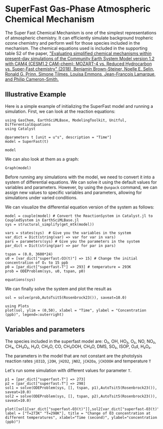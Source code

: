 # SuperFast Gas-Phase Atmospheric Chemical Mechanism

The Super Fast Chemical Mechanism is one of the simplest representations of atmospheric chemistry. It can efficiently simulate background tropheric ozone chemistry and perform well for those species included in the mechanism. The chemical equations used is included in the supporting table S2 of the paper,
["Evaluating simplified chemical mechanisms within present-day simulations of the Community Earth System Model version 1.2 with CAM4 (CESM1.2 CAM-chem):
MOZART-4 vs. Reduced Hydrocarbon vs. Super-Fast chemistry" (2018), Benjamin Brown-Steiner, Noelle E. Selin, Ronald G. Prinn, Simone Tilmes, Louisa Emmons, Jean-François Lamarque, and Philip Cameron-Smith.](https://gmd.copernicus.org/articles/11/4155/2018/)


## Illustrative Example
Here is a simple example of initializing the SuperFast model and running a simulation.
First, we can look at the reaction equations:

```@example 1
using GasChem, EarthSciMLBase, ModelingToolkit, Unitful, DifferentialEquations
using Catalyst

@parameters t [unit = u"s", description = "Time"]
model = SuperFast(t)

model
```

We can also look at them as a graph:

```@example 1
Graph(model)
```


Before running any simulations with the model, we need to convert it into a system of differential equations. We can solve it using the default values for variables and parameters. However, by using the ```@unpack``` command, we can assign new values to specific variables and parameters, allowing for simulations under varied conditions.

We can visualize the differential equation version of the system as follows:
```@example 1
model = couple(model) # Convert the ReactionSystem in Catalyst.jl to CoupledSystem in EarthSciMLBase.jl
sys = structural_simplify(get_mtk(model))

vars = states(sys)  # Give you the variables in the system
var_dict = Dict(string(var) => var for var in vars)
pars = parameters(sys) # Give you the parameters in the system
par_dict = Dict(string(par) => par for par in pars)

tspan = (0.0, 3600*24)
u0 = [var_dict["superfast₊O3(t)"] => 15] # Change the initial concentration of O₃ to 15 ppb
p0 = [par_dict["superfast₊T"] => 293] # temperature = 293K
prob = ODEProblem(sys, u0, tspan, p0)

equations(sys)
```

We can finally solve the system and plot the result as

```@example 1
sol = solve(prob,AutoTsit5(Rosenbrock23()), saveat=10.0)

using Plots
plot(sol, ylim = (0,50), xlabel = "Time", ylabel = "Concentration (ppb)", legend=:outerright)
```

## Variables and parameters
The species included in the superfast model are: O₃, OH, HO₂, O₂, NO, NO₂, CH₄, CH₃O₂, H₂O, CH₂O, CO, CH₃OOH, CH₃O, DMS, SO₂, ISOP, O₁d, H₂O₂.

The parameters in the model that are not constant are the photolysis reaction rates ```jO31D```, ```j2OH```, ```jH2O2```, ```jNO2```, ```jCH2Oa```, ```jCH3OOH``` and temperature ```T```

Let's run some simulation with different values for parameter ```T```.
```@example 1
p1 = [par_dict["superfast₊T"] => 273]
p2 = [par_dict["superfast₊T"] => 298]
sol1 = solve(ODEProblem(sys, [], tspan, p1),AutoTsit5(Rosenbrock23()), saveat=10.0)
sol2 = solve(ODEProblem(sys, [], tspan, p2),AutoTsit5(Rosenbrock23()), saveat=10.0)

plot([sol1[var_dict["superfast₊O3(t)"]],sol2[var_dict["superfast₊O3(t)"]]], label = ["T=273K" "T=298K"], title = "Change of O3 concentration at different temperatures", xlabel="Time (second)", ylabel="concentration (ppb)")
```